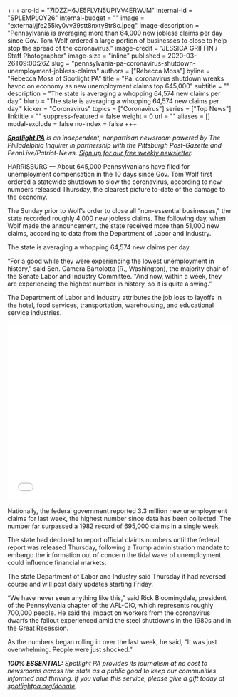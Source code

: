 +++
arc-id = "7IDZZH6JE5FLVN5UPIVV4ERWJM"
internal-id = "SPLEMPLOY26"
internal-budget = ""
image = "external/jfe255ky0vv39stt8nxty8tr8c.jpeg"
image-description = "Pennsylvania is averaging more than 64,000 new jobless claims per day since Gov. Tom Wolf ordered a large portion of businesses to close to help stop the spread of the coronavirus."
image-credit = "JESSICA GRIFFIN / Staff Photographer"
image-size = "inline"
published = 2020-03-26T09:00:26Z
slug = "pennsylvania-pa-coronavirus-shutdown-unemployment-jobless-claims"
authors = ["Rebecca Moss"]
byline = "Rebecca Moss of Spotlight PA"
title = "Pa. coronavirus shutdown wreaks havoc on economy as new unemployment claims top 645,000"
subtitle = ""
description = "The state is averaging a whopping 64,574 new claims per day."
blurb = "The state is averaging a whopping 64,574 new claims per day."
kicker = "Coronavirus"
topics = ["Coronavirus"]
series = ["Top News"]
linktitle = ""
suppress-featured = false
weight = 0
url = ""
aliases = []
modal-exclude = false
no-index = false
+++

<a href="https://www.spotlightpa.org/"><i><b>Spotlight PA</b></i></a><i> is an independent, nonpartisan newsroom powered by The Philadelphia Inquirer in partnership with the Pittsburgh Post-Gazette and PennLive/Patriot-News. </i><a href="https://www.spotlightpa.org/newsletters"><i>Sign up for our free weekly newsletter</i></a><i>.</i>

HARRISBURG — About 645,000 Pennsylvanians have filed for unemployment compensation in the 10 days since Gov. Tom Wolf first ordered a statewide shutdown to slow the coronavirus, according to new numbers released Thursday, the clearest picture to-date of the damage to the economy.

The Sunday prior to Wolf’s order to close all “non-essential businesses,” the state recorded roughly 4,000 new jobless claims. The following day, when Wolf made the announcement, the state received more than 51,000 new claims, according to data from the Department of Labor and Industry.

The state is averaging a whopping 64,574 new claims per day.

“For a good while they were experiencing the lowest unemployment in history," said Sen. Camera Bartolotta (R., Washington), the majority chair of the Senate Labor and Industry Committee. "And now, within a week, they are experiencing the highest number in history, so it is quite a swing.”

The Department of Labor and Industry attributes the job loss to layoffs in the hotel, food services, transportation, warehousing, and educational service industries.

<iframe title="Skyrocketing jobless claims in Pennsylvania" aria-label="Stacked Column Chart" id="datawrapper-chart-XUPce" src="//datawrapper.dwcdn.net/XUPce/1/" scrolling="no" frameborder="0" style="width: 0; min-width: 100% !important; border: none;" height="400"></iframe><script type="text/javascript">!function(){"use strict";window.addEventListener("message",function(a){if(void 0!==a.data["datawrapper-height"])for(var e in a.data["datawrapper-height"]){var t=document.getElementById("datawrapper-chart-"+e)||document.querySelector("iframe[src*='"+e+"']");t&&(t.style.height=a.data["datawrapper-height"][e]+"px")}})}();
</script>

Nationally, the federal government reported 3.3 million new unemployment claims for last week, the highest number since data has been collected. The number far surpassed a 1982 record of 695,000 claims in a single week.

The state had declined to report official claims numbers until the federal report was released Thursday, following a Trump administration mandate to embargo the information out of concern the tidal wave of unemployment could influence financial markets.

The state Department of Labor and Industry said Thursday it had reversed course and will post daily updates starting Friday.

“We have never seen anything like this,” said Rick Bloomingdale, president of the Pennsylvania chapter of the AFL-CIO, which represents roughly 700,000 people. He said the impact on workers from the coronavirus dwarfs the fallout experienced amid the steel shutdowns in the 1980s and in the Great Recession.

As the numbers began rolling in over the last week, he said, “It was just overwhelming. People were just shocked.”

<i><b>100% ESSENTIAL:</b></i><i> Spotlight PA provides its journalism at no cost to newsrooms across the state as a public good to keep our communities informed and thriving. If you value this service, please give a gift today at </i><a href="https://www.spotlightpa.org/donate"><i>spotlightpa.org/donate</i></a><i>.</i>
